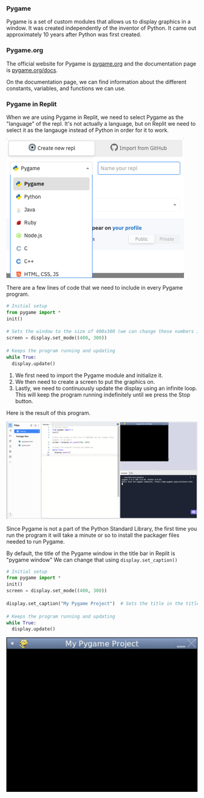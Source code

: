 ### Pygame

Pygame is a set of custom modules that allows us to display graphics in a window. It was created independently of the inventor of Python. It came out approximately 10 years after Python was first created.

### Pygame.org

The official website for Pygame is [pygame.org](http://www.pygame.org) and the documentation page is [pygame.org/docs](http://www.pygame.org/docs/).

On the documentation page, we can find information about the different constants, variables, and functions we can use.

### Pygame in Replit

When we are using Pygame in Replit, we need to select Pygame as the "language" of the repl. It's not actually a language, but on Replit we need to select it as the langauge instead of Python in order for it to work.

![](../Images/Pygame_Select.png)

There are a few lines of code that we need to include in every Pygame program.

```python
# Initial setup
from pygame import *
init()

# Sets the window to the size of 400x300 (we can change these numbers if we want)
screen = display.set_mode((400, 300))

# Keeps the program running and updating
while True:
  display.update()
```

1. We first need to import the Pygame module and initialize it. 
2. We then need to create a screen to put the graphics on.
3. Lastly, we need to continuously update the display using an infinite loop. This will keep the program running indefinitely until we press the Stop button.

Here is the result of this program.

![](../Images/Pygame_Basics.png)

Since Pygame is not a part of the Python Standard Library, the first time you run the program it will take a minute or so to install the packager files needed to run Pygame.

By default, the title of the Pygame window in the title bar in Replit is "pygame window" We can change that using `display.set_caption()`

```python
# Initial setup
from pygame import *
init()
screen = display.set_mode((400, 300))

display.set_caption("My Pygame Project")  # Sets the title in the title bar

# Keeps the program running and updating
while True:
  display.update()
```

![](../Images/Pygame_Caption.png)
